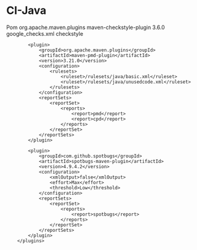 # CI-Java

Pom 
<reporting>
    	<plugins>
			<plugin>
				<groupId>org.apache.maven.plugins</groupId>
				<artifactId>maven-checkstyle-plugin</artifactId>
				<version>3.6.0</version>
				<configuration>
					<!-- This uses Google's official Java Style Guide for the checks -->
					<configLocation>google_checks.xml</configLocation>
				</configuration>
				<reportSets>
					<reportSet>
						<reports>
							<report>checkstyle</report>
						</reports>
					</reportSet>
				</reportSets>
			</plugin>

			<plugin>
				<groupId>org.apache.maven.plugins</groupId>
				<artifactId>maven-pmd-plugin</artifactId>
				<version>3.21.0</version>
				<configuration>
					<rulesets>
						<ruleset>/rulesets/java/basic.xml</ruleset>
						<ruleset>/rulesets/java/unusedcode.xml</ruleset>
					</rulesets>
				</configuration>
				<reportSets>
					<reportSet>
						<reports>
							<report>pmd</report>
							<report>cpd</report>
						</reports>
					</reportSet>
				</reportSets>
			</plugin>
			
			<plugin>
				<groupId>com.github.spotbugs</groupId>
				<artifactId>spotbugs-maven-plugin</artifactId>
				<version>4.9.4.2</version>
				<configuration>
					<xmlOutput>false</xmlOutput>
					<effort>Max</effort>
					<threshold>Low</threshold>
				</configuration>
				<reportSets>
					<reportSet>
						<reports>
							<report>spotbugs</report>
						</reports>
					</reportSet>
				</reportSets>
			</plugin>		
		</plugins>
</reporting>